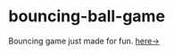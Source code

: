 # bouncing-ball-game
Bouncing game just made for fun. [here->](https://samir984.github.io/bouncing-ball-game/)


